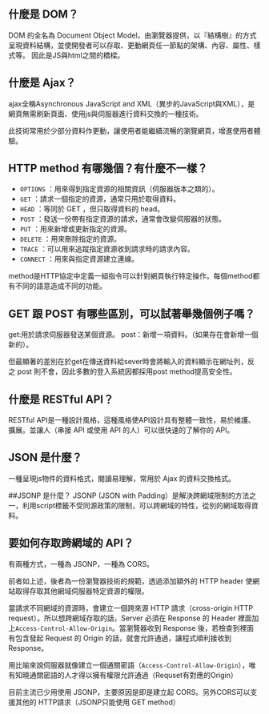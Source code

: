 ## 什麼是 DOM？

DOM 的全名為 Document Object Model，由瀏覽器提供，以『結構樹』的方式呈現資料結構，並使開發者可以存取、更動網頁任一節點的架構、內容、屬性、樣式等。
因此是JS與html之間的橋樑。


## 什麼是 Ajax？

ajax全稱Asynchronous JavaScript and XML（異步的JavaScript與XML），是網頁無需刷新頁面、使用js與伺服器進行資料交換的一種技術。

此技術常用於少部分資料作更動，讓使用者能繼續流暢的瀏覽網頁，增進使用者體驗。


## HTTP method 有哪幾個？有什麼不一樣？
- `OPTIONS` ：用來得到指定資源的相關資訊（伺服器版本之類的）。
- `GET` ：請求一個指定的資源，通常只用於取得資料。
- `HEAD`  ：等同於 GET ，但只取得資料的 head。
- `POST` ：發送一份帶有指定資源的請求，通常會改變伺服器的狀態。
- `PUT` ：用來新增或更新指定的資源。
- `DELETE` ：用來刪除指定的資源。
- `TRACE` ：可以用來追蹤指定資源收到請求時的請求內容。
- `CONNECT` ：用來與指定資源建立連線。

method是HTTP協定中定義一組指令可以針對網頁執行特定操作。每個method都有不同的語意造成不同的功能。



## GET 跟 POST 有哪些區別，可以試著舉幾個例子嗎？

get:用於請求伺服器發送某個資源。
post：新增一項資料。（如果存在會新增一個新的）。

但最顯著的差別在於get在傳送資料給sever時會將輸入的資料顯示在網址列，反之 post 則不會，因此多數的登入系統因都採用post method提高安全性。


## 什麼是 RESTful API？
RESTful API是一種設計風格，這種風格使API設計具有整體一致性，易於維護、擴展。並讓人（串接 API 或使用 API 的人）可以很快速的了解你的 API。 

## JSON 是什麼？
一種呈現js物件的資料格式，閱讀易理解，常用於 Ajax 的資料交換格式。

##JSONP 是什麼？
JSONP (JSON with Padding）是解決跨網域限制的方法之一，利用script標籤不受同源政策的限制，可以跨網域的特性，從別的網域取得資料。

## 要如何存取跨網域的 API？

有兩種方式，一種為 JSONP，一種為 CORS。

前者如上述，後者為一份瀏覽器技術的規範，透過添加額外的 HTTP header 使網站取得存取其他網域伺服器特定資源的權限。

當請求不同網域的資源時，會建立一個跨來源 HTTP 請求（cross-origin HTTP request）。所以想跨網域存取的話，Server 必須在 Response 的 Header 裡面加上`Access-Control-Allow-Origin`。當瀏覽器收到 Response 後，若檢查到裡面有包含發起 Request 的 Origin 的話，就會允許通過，讓程式順利接收到 Response。

用比喻來說伺服器就像建立一個通關密語（`Access-Control-Allow-Origin`），唯有知曉通關密語的人才得以擁有權限允許通過（Requset有對應的Origin）

目前主流已少用使用 JSONP，主要原因是即是建立起 CORS。另外CORS可以支援其他的 HTTP請求（JSONP只能使用 GET method）

